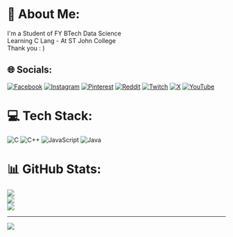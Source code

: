 # 💫 About Me:
I'm a Student of FY BTech Data Science<br>Learning C Lang -  At ST John College<br>Thank you : )


## 🌐 Socials:
[![Facebook](https://img.shields.io/badge/Facebook-%231877F2.svg?logo=Facebook&logoColor=white)](https://facebook.com/Itzphantomgg) [![Instagram](https://img.shields.io/badge/Instagram-%23E4405F.svg?logo=Instagram&logoColor=white)](https://instagram.com/Itzphantomgg) [![Pinterest](https://img.shields.io/badge/Pinterest-%23E60023.svg?logo=Pinterest&logoColor=white)](https://pinterest.com/Itzphantomgg) [![Reddit](https://img.shields.io/badge/Reddit-%23FF4500.svg?logo=Reddit&logoColor=white)](https://reddit.com/user/Itzphantomgg) [![Twitch](https://img.shields.io/badge/Twitch-%239146FF.svg?logo=Twitch&logoColor=white)](https://twitch.tv/Itzphantomgg_) [![X](https://img.shields.io/badge/X-black.svg?logo=X&logoColor=white)](https://x.com/Itzphantomgg) [![YouTube](https://img.shields.io/badge/YouTube-%23FF0000.svg?logo=YouTube&logoColor=white)](https://youtube.com/@Itzphantomgg) 

# 💻 Tech Stack:
![C](https://img.shields.io/badge/c-%2300599C.svg?style=for-the-badge&logo=c&logoColor=white) ![C++](https://img.shields.io/badge/c++-%2300599C.svg?style=for-the-badge&logo=c%2B%2B&logoColor=white) ![JavaScript](https://img.shields.io/badge/javascript-%23323330.svg?style=for-the-badge&logo=javascript&logoColor=%23F7DF1E) ![Java](https://img.shields.io/badge/java-%23ED8B00.svg?style=for-the-badge&logo=openjdk&logoColor=white)
# 📊 GitHub Stats:
![](https://github-readme-stats.vercel.app/api?username=Itzphantomgg&theme=dark&hide_border=false&include_all_commits=false&count_private=false)<br/>
![](https://nirzak-streak-stats.vercel.app/?user=Itzphantomgg&theme=dark&hide_border=false)<br/>
![](https://github-readme-stats.vercel.app/api/top-langs/?username=Itzphantomgg&theme=dark&hide_border=false&include_all_commits=false&count_private=false&layout=compact)

---
[![](https://visitcount.itsvg.in/api?id=Itzphantomgg&icon=0&color=0)](https://visitcount.itsvg.in)

<!-- Proudly created with GPRM ( https://gprm.itsvg.in ) -->
